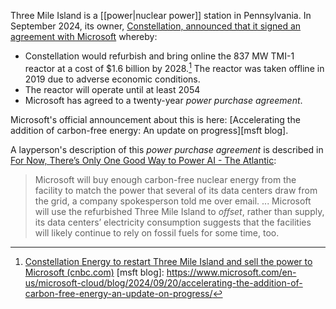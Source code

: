 Three Mile Island is a [[power|nuclear power]] station in Pennsylvania. In September 2024, its owner, [Constellation, announced that it signed an agreement with Microsoft](https://www.constellationenergy.com/newsroom/2024/Constellation-to-Launch-Crane-Clean-Energy-Center-Restoring-Jobs-and-Carbon-Free-Power-to-The-Grid.html) whereby:

- Constellation would refurbish and bring online the 837 MW TMI-1 reactor at a cost of $1.6 billion by 2028.[^cnbc] The reactor was taken offline in 2019 due to adverse economic conditions.
- The reactor will operate until at least 2054
- Microsoft has agreed to a twenty-year _power purchase agreement_.

Microsoft's official announcement about this is here: [Accelerating the addition of carbon-free energy: An update on progress][msft blog].

A layperson's description of this _power purchase agreement_ is described in [For Now, There’s Only One Good Way to Power AI - The Atlantic](https://www.theatlantic.com/technology/archive/2024/09/ai-microsoft-nuclear-three-mile-island/679988/):

> Microsoft will buy enough carbon-free nuclear energy from the facility to match the power that several of its data centers draw from the grid, a company spokesperson told me over email.
> ...
> Microsoft will use the refurbished Three Mile Island to _offset_, rather than supply, its data centers’ electricity consumption suggests that the facilities will likely continue to rely on fossil fuels for some time, too.

[^pr]: [Constellation to Launch Crane Clean Energy Center, Restoring Jobs and Carbon-Free Power to The Grid (constellationenergy.com)](https://www.constellationenergy.com/newsroom/2024/Constellation-to-Launch-Crane-Clean-Energy-Center-Restoring-Jobs-and-Carbon-Free-Power-to-The-Grid.html)
[^cnbc]: [Constellation Energy to restart Three Mile Island and sell the power to Microsoft (cnbc.com)](https://www.cnbc.com/2024/09/20/constellation-energy-to-restart-three-mile-island-and-sell-the-power-to-microsoft.html?msockid=23bbdd21a02166402e27c929a1a567ce)
[msft blog]: https://www.microsoft.com/en-us/microsoft-cloud/blog/2024/09/20/accelerating-the-addition-of-carbon-free-energy-an-update-on-progress/